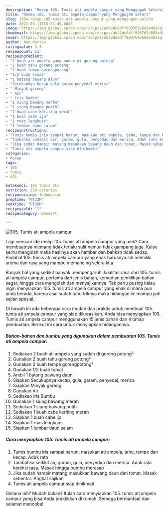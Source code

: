 ```yaml
---
description: "Resep 105. Tumis ati ampela campur yang Menggugah Selera"
title: "Resep 105. Tumis ati ampela campur yang Menggugah Selera"
slug: 1904-resep-105-tumis-ati-ampela-campur-yang-menggugah-selera
date: 2021-05-11T15:53:49.008Z
image: https://img-global.cpcdn.com/recipes/ab42de6dff893769/680x482cq70/105-tumis-ati-ampela-campur-foto-resep-utama.jpg
thumbnail: https://img-global.cpcdn.com/recipes/ab42de6dff893769/680x482cq70/105-tumis-ati-ampela-campur-foto-resep-utama.jpg
cover: https://img-global.cpcdn.com/recipes/ab42de6dff893769/680x482cq70/105-tumis-ati-ampela-campur-foto-resep-utama.jpg
author: Amy Norton
ratingvalue: 3.3
reviewcount: 13
recipeingredient:
- "2 buah ati ampela yang sudah di goreng potong"
- "2 buah tahu goreng potong"
- "2 buah tempe gorengpotong"
- "1/2 buah tomat"
- "1 batang bawang daun"
- "Secukupnya kecap gula garam penyedal merica"
- " Minyak goreng"
- " Air"
- " iris Bumbu"
- "1 siung bawang merah"
- "1 siung bawang putih"
- "1 buah cabe keriting merah"
- "1 buah cabe ijo"
- "1 ruas lengkuas"
- "1 lembar daun salam"
recipeinstructions:
- "Tumis bumbu iris sampai harum, masukan ati ampela, tahu, tempe dan kecap. Aduk rata"
- "Tambahka sedikit air, garam, gula, penyedap dan merica. Aduk rata koreksi rasa. Masak hingga bumbu meresap"
- "Jika sudah hampir matang masukkan bawang daun dan tomat. Masak sebentar. Angkat sajikan"
- "Tumis ati ampela campur siap dinikmati"
categories:
- Resep
tags:
- 105
- tumis
- ati

katakunci: 105 tumis ati 
nutrition: 258 calories
recipecuisine: Indonesian
preptime: "PT33M"
cooktime: "PT35M"
recipeyield: "1"
recipecategory: Dessert

---
```



![105. Tumis ati ampela campur](https://img-global.cpcdn.com/recipes/ab42de6dff893769/680x482cq70/105-tumis-ati-ampela-campur-foto-resep-utama.jpg)

Lagi mencari ide resep 105. tumis ati ampela campur yang unik? Cara membuatnya memang tidak terlalu sulit namun tidak gampang juga. Kalau keliru mengolah maka hasilnya akan hambar dan bahkan tidak sedap. Padahal 105. tumis ati ampela campur yang enak harusnya sih memiliki aroma dan rasa yang mampu memancing selera kita.

Banyak hal yang sedikit banyak mempengaruhi kualitas rasa dari 105. tumis ati ampela campur, pertama dari jenis bahan, kemudian pemilihan bahan segar, hingga cara mengolah dan menyajikannya. Tak perlu pusing kalau ingin menyiapkan 105. tumis ati ampela campur yang enak di mana pun anda berada, karena asal sudah tahu triknya maka hidangan ini mampu jadi sajian spesial.




Di bawah ini ada beberapa cara mudah dan praktis untuk membuat 105. tumis ati ampela campur yang siap dikreasikan. Anda bisa menyiapkan 105. Tumis ati ampela campur menggunakan 15 jenis bahan dan 4 tahap pembuatan. Berikut ini cara untuk menyiapkan hidangannya.

<!--inarticleads1-->

##### Bahan-bahan dan bumbu yang digunakan dalam pembuatan 105. Tumis ati ampela campur:

1. Sediakan 2 buah ati ampela yang sudah di goreng potong²
1. Gunakan 2 buah tahu goreng potong²
1. Gunakan 2 buah tempe gorengpotong²
1. Gunakan 1/2 buah tomat
1. Ambil 1 batang bawang daun
1. Siapkan Secukupnya kecap, gula, garam, penyedal, merica
1. Siapkan  Minyak goreng
1. Gunakan  Air
1. Sediakan  iris Bumbu
1. Gunakan 1 siung bawang merah
1. Sediakan 1 siung bawang putih
1. Sediakan 1 buah cabe keriting merah
1. Siapkan 1 buah cabe ijo
1. Siapkan 1 ruas lengkuas
1. Siapkan 1 lembar daun salam




<!--inarticleads2-->

##### Cara menyiapkan 105. Tumis ati ampela campur:

1. Tumis bumbu iris sampai harum, masukan ati ampela, tahu, tempe dan kecap. Aduk rata
1. Tambahka sedikit air, garam, gula, penyedap dan merica. Aduk rata koreksi rasa. Masak hingga bumbu meresap
1. Jika sudah hampir matang masukkan bawang daun dan tomat. Masak sebentar. Angkat sajikan
1. Tumis ati ampela campur siap dinikmati




Gimana nih? Mudah bukan? Itulah cara menyiapkan 105. tumis ati ampela campur yang bisa Anda praktikkan di rumah. Semoga bermanfaat dan selamat mencoba!
